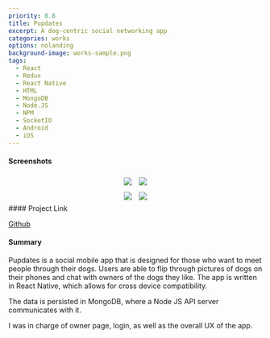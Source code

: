 ```yaml
---
priority: 0.8
title: Pupdates
excerpt: A dog-centric social networking app
categories: works
options: nolanding
background-image: works-sample.png
tags:
  - React
  - Redux
  - React Native
  - HTML
  - MongoDB
  - Node.JS
  - NPM
  - SocketIO
  - Android
  - iOS
---
```


#### Screenshots
<center>
<img style="margin:5px" src="{{ site.baseurl }}/images/pupdates_1.png"/>
<img style="margin:5px" src="{{ site.baseurl }}/images/pupdates_2.png"/><br>
<img style="margin:5px" src="{{ site.baseurl }}/images/pupdates_3.png"/>
<img style="margin:5px" src="{{ site.baseurl }}/images/pupdates_4.png"/>
</center>
#### Project Link

<a href="https://github.com/wtiffany/pupdates">Github</a>

#### Summary

Pupdates is a social mobile app that is designed for those who want to meet people through their dogs. Users are able to flip through pictures of dogs on their phones and chat with owners of the dogs they like. The app is written in React Native, which allows for cross device compatibility.

The data is persisted in MongoDB, where a Node JS API server communicates with it.

I was in charge of owner page, login, as well as the overall UX of the app.